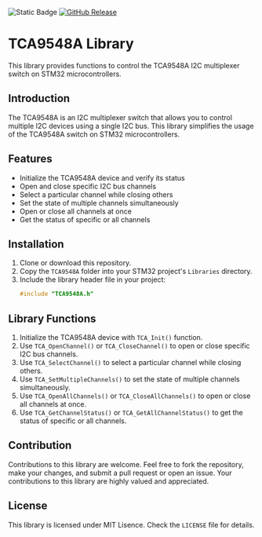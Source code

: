 ![Static Badge](https://img.shields.io/badge/Board-STM32-yellow?logo=stmicroelectronics)
[![GitHub Release](https://img.shields.io/github/release/Bintang-Cahya/TCA9548A.svg?logo=github&label=Version&color=yellow)](https://github.com/Bintang-Cahya/TCA9548A/releases/tag/v1.0.0?target="_blank")

# TCA9548A Library

This library provides functions to control the TCA9548A I2C multiplexer switch on STM32 microcontrollers.

## Introduction

The TCA9548A is an I2C multiplexer switch that allows you to control multiple I2C devices using a single I2C bus. This library simplifies the usage of the TCA9548A switch on STM32 microcontrollers.

## Features

- Initialize the TCA9548A device and verify its status
- Open and close specific I2C bus channels
- Select a particular channel while closing others
- Set the state of multiple channels simultaneously
- Open or close all channels at once
- Get the status of specific or all channels

## Installation

1. Clone or download this repository.
2. Copy the `TCA9548A` folder into your STM32 project's `Libraries` directory.
3. Include the library header file in your project:
   ```c
   #include "TCA9548A.h"
   ```
   
## Library Functions

1. Initialize the TCA9548A device with `TCA_Init()` function.
2. Use `TCA_OpenChannel()` or `TCA_CloseChannel()` to open or close specific I2C bus channels.
3. Use `TCA_SelectChannel()` to select a particular channel while closing others.
4. Use `TCA_SetMultipleChannels()` to set the state of multiple channels simultaneously.
5. Use `TCA_OpenAllChannels()` or `TCA_CloseAllChannels()` to open or close all channels at once.
6. Use `TCA_GetChannelStatus()` or `TCA_GetAllChannelStatus()` to get the status of specific or all channels.

## Contribution
Contributions to this library are welcome. Feel free to fork the repository, make your changes, and submit a pull request or open an issue. Your contributions to this library are highly valued and appreciated.

## License

This library is licensed under MIT Lisence. Check the `LICENSE` file for details.
